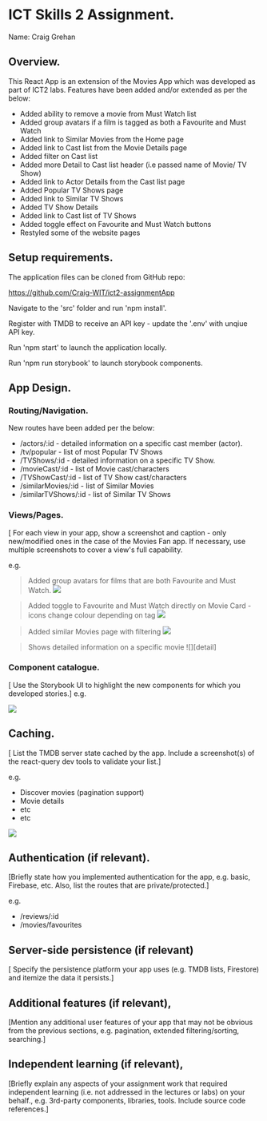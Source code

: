 # ICT Skills 2 Assignment.

Name: Craig Grehan

## Overview.

This React App is an extension of the Movies App which was developed as part of ICT2 labs. Features have been added and/or extended as per the below:

+ Added ability to remove a movie from Must Watch list
+ Added group avatars if a film is tagged as both a Favourite and Must Watch
+ Added link to Similar Movies from the Home page
+ Added link to Cast list from the Movie Details page
+ Added filter on Cast list
+ Added more Detail to Cast list header (i.e passed name of Movie/ TV Show)
+ Added link to Actor Details from the Cast list page
+ Added Popular TV Shows page
+ Added link to Similar TV Shows
+ Added TV Show Details
+ Added link to Cast list of TV Shows
+ Added toggle effect on Favourite and Must Watch buttons
+ Restyled some of the website pages

## Setup requirements.

The application files can be cloned from GitHub repo:

https://github.com/Craig-WIT/ict2-assignmentApp

Navigate to the 'src' folder and run 'npm install'.

Register with TMDB to receive an API key - update the '.env' with unqiue API key.

Run 'npm start' to launch the application locally.

Run 'npm run storybook' to launch storybook components.

## App Design.

### Routing/Navigation.

New routes have been added per the below:

+ /actors/:id - detailed information on a specific cast member (actor).
+ /tv/popular - list of most Popular TV Shows
+ /TVShows/:id - detailed information on a specific TV Show.
+ /movieCast/:id - list of Movie cast/characters
+ /TVShowCast/:id - list of TV Show cast/characters
+ /similarMovies/:id - list of Similar Movies
+ /similarTVShows/:id - list of Similar TV Shows

### Views/Pages.

[ For each view in your app, show a screenshot and caption - only new/modified ones in the case of the Movies Fan app. If necessary, use multiple screenshots to cover a view's full capability.

e.g.
>Added group avatars for films that are both Favourite and Must Watch. 
![][d1]

>Added toggle to Favourite and Must Watch directly on Movie Card - icons change colour depending on tag
![][d2]

>Added similar Movies page with filtering
![][d3]

>Shows detailed information on a specific movie
![][detail]


### Component catalogue.

[ Use the Storybook UI to highlight the new components for which you developed stories.]
e.g.

![][stories]

## Caching.

[ List the TMDB server state cached by the app. Include a screenshot(s) of the react-query dev tools to validate your list.]

e.g.
+ Discover movies (pagination support)
+ Movie details
 + etc
+ etc

![][caching]

## Authentication (if relevant).

[Briefly state how you implemented authentication for the app, e.g. basic, Firebase, etc. Also, list the routes that are private/protected.]

e.g.
+ /reviews/:id
+ /movies/favourites

## Server-side persistence (if relevant)

[ Specify the persistence 
platform your app uses (e.g. TMDB lists, Firestore) and itemize the data it persists.]

## Additional features (if relevant),

[Mention any additional user features of your app that may not be obvious from the previous sections, e.g. pagination, extended filtering/sorting, searching.]

## Independent learning (if relevant),

[Briefly explain any aspects of your assignment work that required independent learning (i.e. not addressed in the lectures or labs) on your behalf., e.g. 3rd-party components, libraries, tools. Include source code references.]

[d1]: ./public/Favourite_MustWatch.JPG
[d2]: ./public/Toggle.JPG
[d3]: ./public/Similar.JPG
[caching]: ./public/caching.png
[stories]: ./public/stories.png
